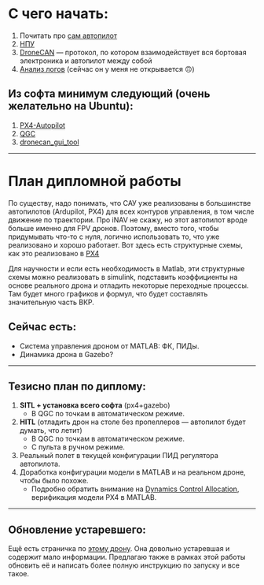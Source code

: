 # С чего начать:

1. Почитать про [сам автопилот](https://px4.io/)
2. [НПУ](https://qgroundcontrol.com/)
3. [DroneCAN](https://dronecan.github.io/Specification/1._Introduction/) — протокол, по котором взаимодействует вся бортовая электроника и автопилот между собой 
4. [Анализ логов](https://review.px4.io/) (сейчас он у меня не открывается 🙃)

## Из софта минимум следующий (очень желательно на Ubuntu):

1. [PX4-Autopilot](https://docs.px4.io/main/en/dev_setup/dev_env_linux_ubuntu.html)
2. [QGC](https://docs.qgroundcontrol.com/master/en/qgc-user-guide/getting_started/download_and_install.html)
3. [dronecan_gui_tool](https://github.com/DroneCAN/gui_tool)

--- 

# План дипломной работы

По существу, надо понимать, что САУ уже реализованы в большинстве автопилотов (Ardupilot, PX4) 
для всех контуров управления, в том числе движение по траектории. Про iNAV не скажу, но этот автопилот вроде 
больше именно для FPV дронов. Поэтому, вместо того, чтобы придумывать что-то с нуля, логично использовать то, 
что уже реализовано и хорошо работает. Вот здесь есть структурные схемы, как это реализовано 
в [PX4](https://docs.px4.io/main/en/flight_stack/controller_diagrams.html)

Для научности и если есть необходимость в Matlab, эти структурные схемы можно реализовать в simulink, 
подставить коэффициенты на основе реального дрона и отладить некоторые переходные процессы. 
Там будет много графиков и формул, что будет составлять значительную часть ВКР.

## Сейчас есть:

- Система управления дроном от MATLAB: ФК, ПИДы.
- Динамика дрона в Gazebo?
 
--- 

## Тезисно план по диплому:

1. **SITL + установка всего софта** (px4+gazebo)
    - В QGC по точкам в автоматическом режиме.
2. **HITL** (отладить дрон на столе без пропеллеров — автопилот будет думать, что летит)
    - В QGC по точкам в автоматическом режиме.
    - С пульта в ручном режиме.
3. Реальный полет в текущей конфигурации ПИД регулятора автопилота.
4. Доработка конфигурации модели в MATLAB и на реальном дроне, чтобы было похоже.
    - Подробно обратить внимание на [Dynamics Control Allocation](https://www.youtube.com/watch?v=xjLM9whwjO4), верификация модели PX4 в MATLAB.
 
 
---

## Обновление устаревшего:

Ещё есть страничка по [этому дрону](https://docs.raccoonlab.co/guide/examples/small_quadcopter.html). Она довольно устаревшая и содержит мало информации. Предлагаю также в рамках этой работы обновить её и написать более полную инструкцию по запуску и все такое.

